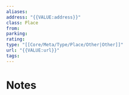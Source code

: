 ```yaml
---
aliases:
address: "{{VALUE:address}}"
class: Place
from:
parking:
rating:
type: "[[Core/Meta/Type/Place/Other|Other]]"
url: "{{VALUE:url}}"
tags:
---
```

# Notes
